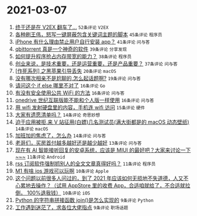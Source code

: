 # 2021-03-07

1. [终于还是在 V2EX 翻车了...](https://www.v2ex.com/t/759231) `52条评论` `V2EX`
1. [各种刷王伟，怒写一键屏蔽包含关键词主题的脚本](https://www.v2ex.com/t/759214) `45条评论` `程序员`
1. [iPhone 有什么理由禁止用户自行安装 app？](https://www.v2ex.com/t/759265) `41条评论` `问与答`
1. [qbittorrent 真是一个神奇的软件](https://www.v2ex.com/t/759201) `39条评论` `分享发现`
1. [如何提升程序抢占内存带宽的能力？](https://www.v2ex.com/t/759249) `38条评论` `程序员`
1. [创业来说，是技术重要，还是运营重要，还是产品重要？](https://www.v2ex.com/t/759203) `37条评论` `问与答`
1. [[作死系列] 之黑苹果引导丢失](https://www.v2ex.com/t/759305) `20条评论` `macOS`
1. [没有哪次相亲不是尬聊的,怎么起话题啊?](https://www.v2ex.com/t/759224) `19条评论` `问与答`
1. [请问这个 if else 哪里不对了](https://www.v2ex.com/t/759301) `16条评论` `Go`
1. [有没有安全使用公共 WiFi 的方法](https://www.v2ex.com/t/759222) `16条评论` `问与答`
1. [onedrive 世纪互联版能不能和个人版一样使用](https://www.v2ex.com/t/759199) `16条评论` `问与答`
1. [用 wifi 发射硬盘里的内容，手机连 wifi 访问](https://www.v2ex.com/t/759313) `15条评论` `硬件`
1. [大家有遗愿清单吗？](https://www.v2ex.com/t/759296) `14条评论` `奇思妙想`
1. [迫于应用被拒,来 V 站征用(白嫖)几名测试员(满大街都是的 macOS 动态壁纸)](https://www.v2ex.com/t/759245) `14条评论` `macOS`
1. [加班加的焦虑了，怎么办](https://www.v2ex.com/t/759206) `14条评论` `问与答`
1. [老哥们，买房首付越多越好还是越少越好](https://www.v2ex.com/t/759306) `13条评论` `问与答`
1. [现在有 AI 智能接听回复的安卓系统，应该是 MIUI 的最好吧？大家来讨论一下~~~](https://www.v2ex.com/t/759287) `11条评论` `Android`
1. [rss 订阅软件强制抓别人的全文文章真得好吗？](https://www.v2ex.com/t/759241) `11条评论` `程序员`
1. [M1 有啥 ios 游戏可以玩啊](https://www.v2ex.com/t/759273) `10条评论` `Apple`
1. [这个问题以前很多人问过的，到了 2021 年应该如何无损地不失道德，人又不心累地去操作？（试用 AppStore 里的收费 App，合适咱就给了，不合适就拉倒， 100%退我钱）](https://www.v2ex.com/t/759247) `10条评论` `iOS`
1. [Python 的字符串拼接函数 join()是怎么实现的](https://www.v2ex.com/t/759325) `9条评论` `Python`
1. [工作遇到迷茫了，求各位大佬指点](https://www.v2ex.com/t/759292) `9条评论` `职场话题`
